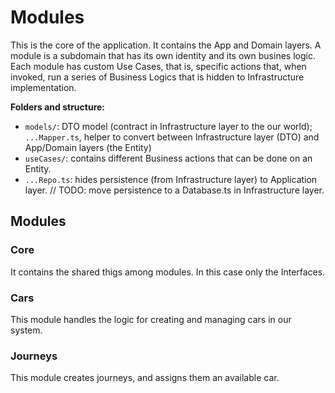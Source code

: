 # Modules
This is the core of the application. It contains the App and Domain layers.
A module is a subdomain that has its own identity and its own busines logic.
Each module has custom Use Cases, that is, specific actions that, when invoked, run a series of Business Logics that is hidden to Infrastructure implementation.

**Folders and structure:**
- `models/`: DTO model (contract in Infrastructure layer to the our world); `...Mapper.ts`, helper to convert between Infrastructure layer (DTO) and App/Domain layers (the Entity)
- `useCases/`: contains different Business actions that can be done on an Entity.
- `...Repo.ts`: hides persistence (from Infrastructure layer) to Application layer. // TODO: move persistence to a Database.ts in Infrastructure layer.

## Modules
### Core
It contains the shared thigs among modules. In this case only the Interfaces.

### Cars
This module handles the logic for creating and managing cars in our system.

### Journeys
This module creates journeys, and assigns them an available car.

